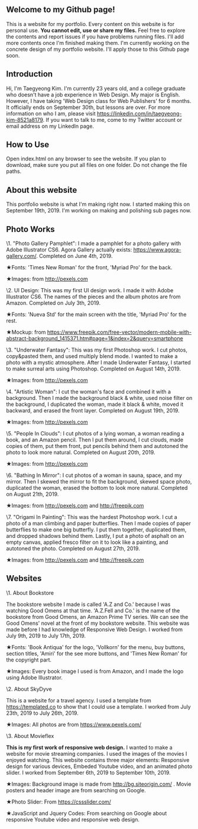 ## Welcome to my Github page!

This is a website for my portfolio. Every content on this website is for personal use. **You cannot edit, use or share my files.** Feel free to explore the contents and report issues if you have problems running files. I'll add more contents once I'm finished making them. I'm currently working on the concrete design of my portfolio website. I'll apply those to this Github page soon.

## Introduction
Hi, I'm Taegyeong Kim. I'm currently 23 years old, and a college graduate who doesn't have a job experience in Web Design. My major is English. However, I have taking 'Web Design class for Web Publishers' for 6 months. It officially ends on September 30th, but lessons are over. For more information on who I am, please visit https://linkedin.com/in/taegyeong-kim-8521a8179. If you want to talk to me, come to my Twitter account or email address on my LinkedIn page.

## How to Use
Open index.html on any browser to see the website. If you plan to download, make sure you put all files on one folder. Do not change the file paths.

## About this website
This portfolio website is what I'm making right now. I started making this on September 19th, 2019. I'm working on making and polishing sub pages now.

## Photo Works
\1. "Photo Gallery Pamphlet": I made a pamphlet for a photo gallery with Adobe Illustrator CS6. Agora Gallery actually exists: https://www.agora-gallery.com/. Completed on June 4th, 2019.

  ★Fonts: 'Times New Roman' for the front, 'Myriad Pro' for the back.

  ★Images: from http://pexels.com

\2. UI Design: This was my first UI design work. I made it with Adobe Illustrator CS6. The names of the pieces and the album photos are from Amazon. Completed on July 3th, 2019.

  ★Fonts: 'Nueva Std' for the main screen with the title, 'Myriad Pro' for the rest.

  ★Mockup: from https://www.freepik.com/free-vector/modern-mobile-with-abstract-background_1415371.htm#page=1&index=2&query=smartphone

\3. "Underwater Fantasy": This was my first Photoshop work. I cut photos, copy&pasted them, and used multiply blend mode. I wanted to make a photo with a mystic atmosphere. After I made Underwater Fantasy, I started to make surreal arts using Photoshop. Completed on August 14th, 2019.

  ★Images: from http://pexels.com

\4. "Artistic Woman": I cut the woman's face and combined it with a background. Then I made the background black & white, used noise filter on the background, I duplicated the woman, made it black & white, moved it backward, and erased the front layer. Completed on August 19th, 2019.

  ★Images: from http://pexels.com

\5. "People In Clouds": I cut photos of a lying woman, a woman reading a book, and an Amazon pencil. Then I put them around, I cut clouds, made copies of them, put them front, put pencils behind them and autotoned the photo to look more natural. Completed on August 20th, 2019.

  ★Images: from http://pexels.com

\6. "Bathing In Mirror": I cut photos of a woman in sauna, space, and my mirror. Then I skewed the mirror to fit the background, skewed space photo, duplicated the woman, erased the bottom to look more natural. Completed on August 21th, 2019.

  ★Images: from http://pexels.com and http://freepik.com

\7. "Origami In Painting": This was the hardest Photoshop work. I cut a photo of a man climbing and paper butterflies. Then I made copies of paper butterflies to make one big butterfly. I put them together, duplicated them, and dropped shadows behind them. Lastly, I put a photo of asphalt on an empty canvas, applied fresco filter on it to look like a painting, and autotoned the photo. Completed on August 27th, 2019.

  ★Images: from http://pexels.com and http://freepik.com

## Websites
\1. About Bookstore

The bookstore website I made is called 'A.Z and Co.' because I was watching Good Omens at that time. 'A.Z.Fell and Co.' is the name of the bookstore from Good Omens, an Amazon Prime TV series. We can see the Good Omens' novel at the front of my bookstore website. This website was made before I had knowledge of Responsive Web Design. I worked from July 9th, 2019 to July 17th, 2019.

  ★Fonts: 'Book Antiqua' for the logo, 'Vollkorn' for the menu, buy buttons, section titles, 'Amiri' for the see more buttons, and 'Times New Roman' for the copyright part.

  ★Images: Every book image I used is from Amazon, and I made the logo using Adobe Illustrator.

\2. About SkyDyve

This is a website for a travel agency. I used a template from https://templated.co to show that I could use a template. I worked from July 23th, 2019 to July 26th, 2019.

  ★Images: All photos are from https://www.pexels.com/

\3. About Movieflex

**This is my first work of responsive web design.** I wanted to make a website for movie streaming companies. I used the images of the movies I enjoyed watching. This website contains three major elements: Responsive design for various devices, Embeded Youtube video, and an animated photo slider. I worked from September 6th, 2019 to September 10th, 2019.

  ★Images: Background image is made from http://bg.siteorigin.com/ . Movie posters and header image are from searching on Google.

  ★Photo Slider: From https://cssslider.com/

  ★JavaScript and Jquery Codes: From searching on Google about responsive Youtube video and responsive web design.

